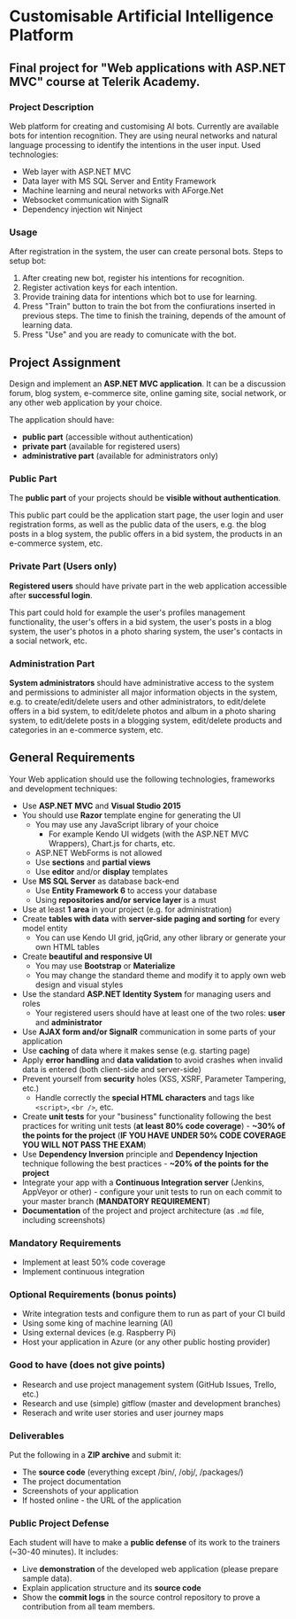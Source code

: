 # Customisable Artificial Intelligence Platform

## Final project for "Web applications with ASP.NET MVC" course at Telerik Academy.

### Project Description
 
  Web platform for creating and customising AI bots. Currently are available bots for intention recognition. They are using neural networks and natural language processing to identify the intentions in the user input. 
Used technologies: 
- Web layer with ASP.NET MVC
- Data layer with MS SQL Server and Entity Framework
- Machine learning and neural networks with AForge.Net
- Websocket communication with SignalR
- Dependency injection wit Ninject
  
### Usage
After registration in the system, the user can create personal bots. Steps to setup bot:
1. After creating new bot, register his intentions for recognition.
2. Register activation keys for each intention.
3. Provide training data for intentions which bot to use for learning.
4. Press "Train" button to train the bot from the confiurations inserted in previous steps. The time to finish the training, depends of the amount of learning data.
5. Press "Use" and you are ready to comunicate with the bot.
  
## Project Аssignment

Design and implement an **ASP.NET MVC application**. It can be a discussion forum, blog system, e-commerce site, online gaming site, social network, or any other web application by your choice.

The application should have:
* **public part** (accessible without authentication)
* **private part** (available for registered users)
* **administrative part** (available for administrators only)

### Public Part

The **public part** of your projects should be **visible without authentication**.

This public part could be the application start page, the user login and user registration forms, as well as the public data of the users, e.g. the blog posts in a blog system, the public offers in a bid system, the products in an e-commerce system, etc.

### Private Part (Users only)

**Registered users** should have private part in the web application accessible after **successful login**.

This part could hold for example the user's profiles management functionality, the user's offers in a bid system, the user's posts in a blog system, the user's photos in a photo sharing system, the user's contacts in a social network, etc.

### Administration Part

**System administrators** should have administrative access to the system and permissions to administer all major information objects in the system, e.g. to create/edit/delete users and other administrators, to edit/delete offers in a bid system, to edit/delete photos and album in a photo sharing system, to edit/delete posts in a blogging system, edit/delete products and categories in an e-commerce system, etc.
## General Requirements

Your Web application should use the following technologies, frameworks and development techniques:
* Use **ASP.NET MVC** and **Visual Studio 2015**
* You should use **Razor** template engine for generating the UI
	* You may use any JavaScript library of your choice
		* For example Kendo UI widgets (with the ASP.NET MVC Wrappers), Chart.js for charts, etc.
	* ASP.NET WebForms is not allowed
	* Use **sections** and **partial views**
	* Use **editor** and/or **display** templates
* Use **MS SQL Server** as database back-end
	* Use **Entity Framework 6** to access your database
	* Using **repositories and/or service layer** is a must
* Use at least **1 area** in your project (e.g. for administration)
* Create **tables with data** with **server-side paging and sorting** for every model entity
	* You can use Kendo UI grid, jqGrid, any other library or generate your own HTML tables
* Create **beautiful and responsive UI**
	* You may use **Bootstrap** or **Materialize**
	* You may change the standard theme and modify it to apply own web design and visual styles
* Use the standard **ASP.NET Identity System** for managing users and roles
	* Your registered users should have at least one of the two roles: **user** and **administrator**
* Use **AJAX form and/or SignalR** communication in some parts of your application
* Use **caching** of data where it makes sense (e.g. starting page)
* Apply **error handling** and **data validation** to avoid crashes when invalid data is entered (both client-side and server-side)
* Prevent yourself from **security** holes (XSS, XSRF, Parameter Tampering, etc.)
	* Handle correctly the **special HTML characters** and tags like `<script>`, `<br />`, etc.
* Create **unit tests** for your "business" functionality following the best practices for writing unit tests (**at least 80% code coverage**) - **~30% of the points for the project** (**IF YOU HAVE UNDER 50% CODE COVERAGE YOU WILL NOT PASS THE EXAM**)
* Use **Dependency Inversion** principle and **Dependency Injection** technique following the best practices - **~20% of the points for the project**
* Integrate your app with a **Continuous Integration server** (Jenkins, AppVeyor or other) - configure your unit tests to run on each commit to your master branch (**MANDATORY REQUIREMENT**)
* **Documentation** of the project and project architecture (as `.md` file, including screenshots)

### Mandatory Requirements

- Implement at least 50% code coverage
- Implement continuous integration

### Optional Requirements (bonus points)

* Write integration tests and configure them to run as part of your CI build
* Using some king of machine learning (AI)
* Using external devices (e.g. Raspberry Pi)
* Host your application in Azure (or any other public hosting provider)

### Good to have (does not give points)
* Research and use project management system (GitHub Issues, Trello, etc.)
* Research and use (simple) gitflow (master and development branches)
* Reserach and write user stories and user journey maps

### Deliverables

Put the following in a **ZIP archive** and submit it:
* The **source code** (everything except /bin/, /obj/, /packages/)
* The project documentation
* Screenshots of your application
* If hosted online - the URL of the application

### Public Project Defense

Each student will have to make a **public defense** of its work to the trainers (~30-40 minutes). It includes:
* Live **demonstration** of the developed web application (please prepare sample data).
* Explain application structure and its **source code**
* Show the **commit logs** in the source control repository to prove a contribution from all team members.
